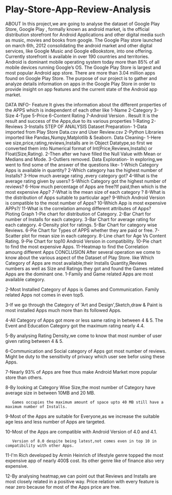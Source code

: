 # Play-Store-App-Review-Analysis
ABOUT
In this project,we are going to analyse the dataset of Google Play Store, Google Play , formally known as android market, is the official distribution storefront for Android Applications and other digital media such as music, movies and books from google. The Google Play store launched on march 6th, 2012 consolidating the android market and other digital services, like Google Music and Google eBookstore, into one offering. Currently storefront is available in over 190 countries and territories. Android is dominant mobile operating system today more than 85% of all mobile devices running Google’s OS. The Google Play Store is largest and most popular Android app store. There are more than 3.04 million apps found on Google Play Store. The purpose of our project is to gather and analyze details information on apps in the Google Play Store in order to provide insight on app features and the current state of the Android app market.

DATA INFO-
Feature
It gives the information about the different properties of the APPS which is independent of each other like 
1-Name
2-Category
3-Size
4-Type
5-Price
6-Content Rating
7-Android Version .
Result
It is the result and success of the Apps,due to its various properties
1-Rating
2-Reviews
3-Installs
STEP OF ANALYSIS
Dataset Preparation-
1-Data imported from Play Store Data.csv and User Review.csv
2-Python Libraries imported like Pandas,Numpy,Matplotlib & Seaborn.
Data Cleaning-
1-Here we size,price,rating,reviews,Installs are in Object Datatype,so first we converted them into Numerical format of Int(Price,Reviews,Installs) or
 Float(Size,Rating).
2-Then after we have filled the Null Value with Mean or Medians and Mode.
3-Outliers removed.
Data Exploration-
In exploring,we went to find some of the answer of the questions like-
  1-Which Category Apps is available in quantity?
  2-Which category has the highest number of Installs?
  3-How much average rating ,every category got?
  4-What is the average rating given by users?
  5-Which Category got the highest number of reviews?
  6-How much percentage of Apps are free?If paid,then which is the most expensive App?
  7-What is the mean size of each category  ?
  8-What is the distribution of Apps suitable to particular age?
  9-Which Android Version is compatible to the most number of Apps?
  10-Which App is most expensive APPs?/
  11-What is the correlation among different attributes of Apps?
Ploting Graph
  1-Pie chart for distribution of Category.
  2-Bar Chart for number of Installs for each category.
  3-Bar Chart for average rating for each category.
  4-Density plot for ratings.
  5-Bar Chart for category wise Reviews.
  6-Pie Chart for Types of APPS whether they are paid or free.
  7-Scatter plot for mean size in each category.
  8-Line chart for Age Vs Content Rating.
  9-Pie Chart for top10 Android Version in compatibility.
  10-Pie chart to find the most expensive Apps.
  11-Heatmap to find the Correlation amoung different Apps
CONCLUSION
After several operation we come to know about the various aspect of the Dataset of Play Store. like Which Category of Apps are most available,their Installs            Quantity,Reviews numbers as well as Size and Ratings they got and found the Games related Apps are the dominant one.
1-Family and Game related Apps are most available category.

2-Most Installed Category of Apps is Games and Communication. Family related Apps not comes in even top5.

3-If we go through the Category of 'Art and Design',Sketch,draw & Paint is most installed Apps much more than its followed Apps.

4-All Category of Apps got more or less same rating in between 4 & 5. The Event and Education Category got the maximum rating nearly 4.4.

5-By analysing Rating Density,we come to know that most number of user given rating between 4 & 5.

6-Communication and Social category of Apps got most number of reviews. Might be duty to the sensitivity of privacy which user see befor using these Apps.

7-Nearly 93% of Apps are free thus make Android Market more popular store than others.

8-By looking at Category Wise Size,the most number of Category have average size in between 10MB and 20 MB.

       Games occupies the maximum amount of space upto 40 MB still have a maximum number of Installs.
9-Most of the Apps are suitable for Everyone,as we increase the suitable age less and less number of Apps are targeted.

10-Most of the Apps are compatible with Android Version of 4.0 and 4.1.

       Version of 8.0 despite being latest,not comes even in top 10 in compatibility with other Apps.
       
11-I'm Rich developed by Armin Heinrich of lifestyle genre topped the most expensive app of nearly 400$ cost. Its other genre like of finance also very expensive.

12-By analysing heatmap,we can point out that Reviews and Installs are most closely related in a positive way.
        Price relation with every feature is near zero because for most of the Apps price are free.
